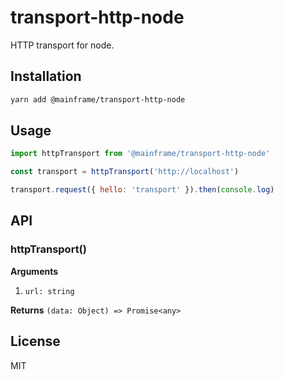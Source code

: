 # transport-http-node

HTTP transport for node.

## Installation

```sh
yarn add @mainframe/transport-http-node
```

## Usage

```js
import httpTransport from '@mainframe/transport-http-node'

const transport = httpTransport('http://localhost')

transport.request({ hello: 'transport' }).then(console.log)
```

## API

### httpTransport()

**Arguments**

1.  `url: string`

**Returns** `(data: Object) => Promise<any>`

## License

MIT
